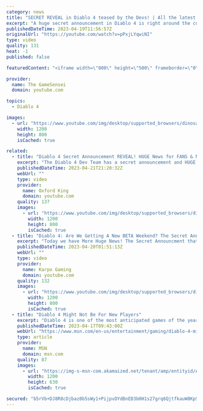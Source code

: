 ```yaml
---
category: news
title: "SECRET REVEAL in Diablo 4 teased by the Devs! | All the latest news & announcements"
excerpt: "A huge secret announcement in Diablo 4 is right around the corner and the Devs are teasing it. We've also got news on the ..."
publishedDateTime: 2023-04-19T11:56:57Z
originalUrl: "https://youtube.com/watch?v=pPxjLYqwiNI"
type: video
quality: 131
heat: -1
published: false

featuredContent: "<iframe width=\"800\" height=\"500\" frameborder=\"0\" src=\"https://www.youtube.com/embed/pPxjLYqwiNI\" allow=\"accelerometer; autoplay; encrypted-media; gyroscope; picture-in-picture\" allowfullscreen></iframe>"

provider:
  name: The GameSensei
  domain: youtube.com

topics:
  - Diablo 4

images:
  - url: "https://www.youtube.com/img/desktop/supported_browsers/dinosaur.png"
    width: 1200
    height: 800
    isCached: true

related:
  - title: "Diablo 4 Secret Announcement REVEAL! HUGE News for FANS & NEW Players!"
    excerpt: "The Diablo 4 Dev Team has a secret announcement and HUGE news to share about Diablo 4. Don't miss this Diablo IV video ..."
    publishedDateTime: 2023-04-21T21:20:32Z
    webUrl: ""
    type: video
    provider:
      name: Oxford King
      domain: youtube.com
    quality: 137
    images:
      - url: "https://www.youtube.com/img/desktop/supported_browsers/dinosaur.png"
        width: 1200
        height: 800
        isCached: true
  - title: "Diablo 4: Are We Getting A New BETA Weekend? The Secret Announcement Is REVEALED!"
    excerpt: "Today we have More Huge News! The Secret Announcment that was supposed to be made tomorrow during the live stream!"
    publishedDateTime: 2023-04-20T01:51:13Z
    webUrl: ""
    type: video
    provider:
      name: Karpo Gaming
      domain: youtube.com
    quality: 132
    images:
      - url: "https://www.youtube.com/img/desktop/supported_browsers/dinosaur.png"
        width: 1200
        height: 800
        isCached: true
  - title: "Diablo 4 Might Not Be For New Players"
    excerpt: "Diablo 4 is one of the most anticipated games of the year, and with good reason. Diablo is in a class of games like Rogue, Doom, Myst, Pokemon, Metroid, and Castlevania where it has become so ..."
    publishedDateTime: 2023-04-17T09:43:00Z
    webUrl: "https://www.msn.com/en-us/entertainment/gaming/diablo-4-might-not-be-for-new-players/ar-AA19YlRY"
    type: article
    provider:
      name: MSN
      domain: msn.com
    quality: 87
    images:
      - url: "https://img-s-msn-com.akamaized.net/tenant/amp/entityid/AA19N7dn.img?h=630&w=1200&m=6&q=60&o=t&l=f&f=jpg"
        width: 1200
        height: 630
        isCached: true

secured: "b5rVb+DJ8R8cDjbaz0b5sWy1+PijpvDYdBnED3b0H1s27grq6QjtfkauW8KpSnltDe1rgH+aL07TunnYZuOcKBofyODsTeM0eNGd4CrGCuMfsE6Ox5eE6SA4Az0dRlmkT2xkA5QAXt9MuCuUFVF1qLwC+hHuBEEBfJARbwCraH7ZiK5qHA7xCJMWGe4oHKXRA7blppPueQzudbxgbNw9gnzbIfG7wMGOq1TYNiTyONqvPQCXDjzwJbQFWLVkAqUp6HE2WwE7GWK3UXglBtTrkg6hEVmAH5o4C7AeT2taNKerNNghahhDSNj2EeIZcDtPAH44JorOjXJfHUSm158kEhJSsylxlx+soEvdcG/p5qKBX0Rp6uOYSjTRiKotD9ZJRLX3OaCpNxOUmEpQW38za7WGH6jt6XUf+QlhbbRhGcDDLF686RRnl+z2hQ5DdPlQ;VVqkCAB+X4otTASP6y1Mrg=="
---
```


